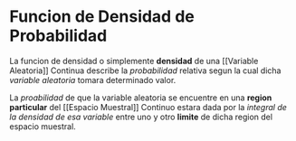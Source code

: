 # Funcion de Densidad de Probabilidad
La funcion de densidad o simplemente **densidad** de una [[Variable Aleatoria]] Continua describe la *probabilidad* relativa segun la cual dicha *variable aleatoria* tomara determinado valor.

La *proabilidad* de que la variable aleatoria se encuentre en una **region particular** del [[Espacio Muestral]] Continuo estara dada por la *integral de la densidad de esa variable* entre uno y otro **limite** de dicha region del espacio muestral. 
